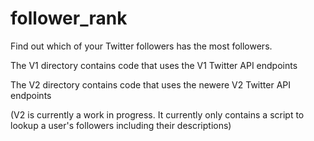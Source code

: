 # follower_rank
 Find out which of your Twitter followers has the most followers.

The V1 directory contains code that uses the V1 Twitter API endpoints

The V2 directory contains code that uses the newere V2 Twitter API endpoints

(V2 is currently a work in progress. It currently only contains a script to lookup 
a user's followers including their descriptions)